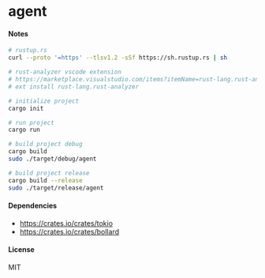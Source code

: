 # agent

#### Notes

```sh
# rustup.rs
curl --proto '=https' --tlsv1.2 -sSf https://sh.rustup.rs | sh

# rust-analyzer vscode extension
# https://marketplace.visualstudio.com/items?itemName=rust-lang.rust-analyzer
# ext install rust-lang.rust-analyzer

# initialize project
cargo init

# run project
cargo run

# build project debug
cargo build
sudo ./target/debug/agent

# build project release
cargo build --release
sudo ./target/release/agent
```

#### Dependencies

- https://crates.io/crates/tokio
- https://crates.io/crates/bollard

#### License

MIT